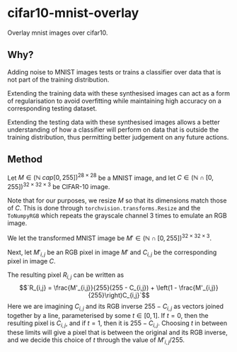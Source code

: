 # cifar10-mnist-overlay
Overlay mnist images over cifar10.
## Why?
Adding noise to MNIST images tests or trains a classifier over data that is not part of the training distribution.

Extending the training data with these synthesised images can act as a form of regularisation to avoid overfitting while
maintaining high accuracy on a corresponding testing dataset.

Extending the testing data with these synthesised images allows a better understanding of how a classifier will perform 
on data that is outside the training distribution, thus permitting better judgement on any future actions.
## Method
Let $`M \in (\mathbb{N} \ cap [0,255])^{28 \times 28}`$ be a MNIST image, and let 
$`C \in (\mathbb{N} \cap [0,255])^{32 \times 32 \times 3}`$ be CIFAR-10 image.

Note that for our purposes, we resize $`M`$ so that its dimensions match those of $`C`$. This is done through `torchvision.transforms.Resize`
and the `ToNumpyRGB` which repeats the grayscale channel 3 times to emulate an RGB image.

We let the transformed MNIST image be $`M' \in (\mathbb{N} \cap [0,255])^{32 \times 32 \times 3}`$.

Next, let $`M'_{i,j}`$ be an RGB pixel in image $`M'`$ and $`C_{i,j}`$ be the corresponding pixel in image $`C`$.

The resulting pixel $`R_{i,j}`$ can be written as
$$`R_{i,j} = \frac{M'_{i,j}}{255}(255 - C_{i,j}) + \left(1 - \frac{M'_{i,j}}{255}\right)C_{i,j}`$$
Here we are imagining $`C_{i,j}`$ and its RGB inverse $`255 - C_{i,j}`$ as vectors joined together by a line, parameterised by some $`t \in [0,1]`$.
If $`t = 0`$, then the resulting pixel is $`C_{i,j}`$, and if $`t = 1`$, then it is $`255 - C_{i,j}`$. Choosing $`t`$ in between these
limits will give a pixel that is between the original and its RGB inverse, and we decide this choice of $`t`$ through the value of 
$`M'_{i,j}/255`$.